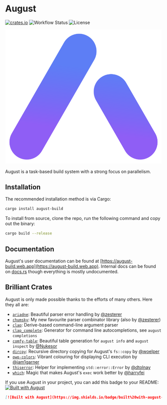 # August

[![crates.io](https://img.shields.io/crates/v/august-build)](https://crates.io/crates/august-build)
![Workflow Status](https://github.com/ScratchCat458/august-build/actions/workflows/rust.yml/badge.svg)
![License](https://img.shields.io/crates/l/august-build)

![August Logo](https://raw.githubusercontent.com/ScratchCat458/august-build/master/docs/images/August%20Build.svg) 

August is a task-based build system with a strong focus on parallelism.

## Installation
The recommended installation method is via Cargo:
```sh
cargo install august-build
```
To install from source, clone the repo, run the following command and copy out the binary:
```sh
cargo build --release
```

## Documentation
August's user documentation can be found at [https://august-build.web.app](https://august-build.web.app).
Internal docs can be found on [docs.rs](https://docs.rs/august-build) though everything is mostly undocumented.

## Brilliant Crates
August is only made possible thanks to the efforts of many others.
Here they all are:
- [`ariadne`](https://github.com/zesterer/ariadne): Beautiful parser error handling by [@zesterer](https://github.com/zesterer)
- [`chumsky`](https://github.com/zesterer/chumsky): My new favourite parser combinator library (also by [@zesterer](https://github.com/zesterer))
- [`clap`](https://github.com/clap-rs/clap): Derive-based command-line argument parser
- [`clap_complete`](https://github.com/clap-rs/clap/tree/master/clap_complete): Generator for command line autocompletions, see `august completions`
- [`comfy-table`](https://github.com/nukesor/comfy-table): Beautiful table generation for `august info` and `august inspect` by [@Nukesor](https://github.com/nukesor)
- [`dircpy`](https://github.com/woelper/dircpy/): Recursive directory copying for August's `fs::copy` by [@woelper](https://github.com/woelper/)
- [`owo-colors`](https://github.com/jam1garner/owo-colors): Vibrant colouring for displaying CLI execution by [@jam1garner](https://github.com/jam1garner)
- [`thiserror`](https://github.com/dtolnay/thiserror): Helper for implementing `std::error::Error` by [@dtolnay](https://github.com/dtolnay)
- [`which`](https://github.com/harryfei/which-rs): Magic that makes August's `exec` work better by [@harryfei](https://github.com/harryfei/which-rs)

If you use August in your project, you can add this badge to your README: [![Built with August](https://img.shields.io/badge/built%20with-august-blueviolet)](https://github.com/ScratchCat458/august-build)
```markdown
[![Built with August](https://img.shields.io/badge/built%20with-august-blueviolet)](https://github.com/ScratchCat458/august-build)
```

